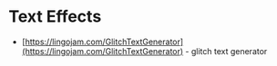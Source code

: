 # Text Effects

- [https://lingojam.com/GlitchTextGenerator](https://lingojam.com/GlitchTextGenerator) - glitch text generator
